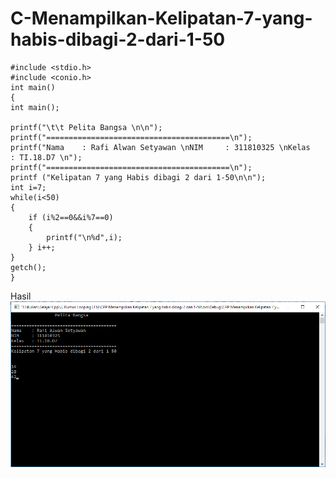 # C-Menampilkan-Kelipatan-7-yang-habis-dibagi-2-dari-1-50

    #include <stdio.h>
    #include <conio.h>
    int main()
    {
    int main();

    printf("\t\t Pelita Bangsa \n\n");
    printf("=========================================\n");
    printf("Nama    : Rafi Alwan Setyawan \nNIM     : 311810325 \nKelas   : TI.18.D7 \n");
    printf("=========================================\n");
    printf ("Kelipatan 7 yang Habis dibagi 2 dari 1-50\n\n");
    int i=7;
    while(i<50)
    {
        if (i%2==0&&i%7==0)
        {
            printf("\n%d",i);
        } i++;
    }
    getch();
    }
    
Hasil
![img](https://github.com/Rafflesia3/C-Menampilkan-Kelipatan-7-yang-habis-dibagi-2-dari-1-50/blob/master/C++%20Menampilkan%20Kelipatan%207%20yang%20habis%20dibagi%202%20dari%201-50.png?raw=true)

